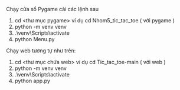 Chạy cửa sổ Pygame cài các lệnh sau
1. cd <thư mục pygame> ví dụ cd Nhom5_tic_tac_toe ( với pygame )
2. python -m venv venv
3. .\venv\Scripts\activate
4. python Menu.py

Chạy web tương tự như trên:
1. cd <thư mục chứa web> ví dụ cd Tic_tac_toe-main ( với web )
2. python -m venv venv
3. .\venv\Scripts\activate
4. python app.py
